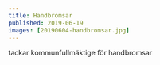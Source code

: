 ```yaml
---
title: Handbromsar
published: 2019-06-19
images: [20190604-handbromsar.jpg]
---
```


tackar kommunfullmäktige för handbromsar
